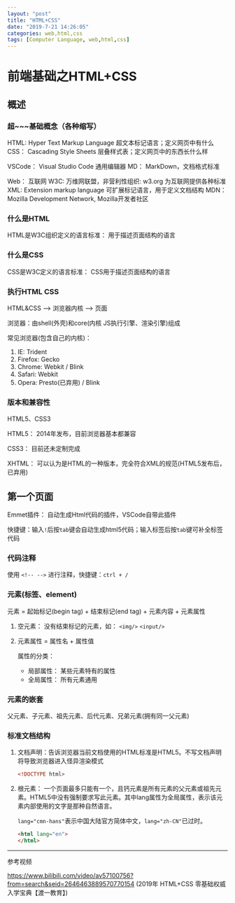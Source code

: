 ```yaml
---
layout: "post"
title: "HTML+CSS"
date: "2019-7-21 14:26:05"
categories: web,html,css
tags: [Computer Language, web,html,css]
---
```


# 前端基础之HTML+CSS

## 概述

### 超~~~基础概念（各种缩写）
HTML: Hyper Text Markup Language 超文本标记语言；定义网页中有什么
CSS： Cascading Style Sheets 层叠样式表；定义网页中的东西长什么样

VSCode： Visual Studio Code 通用编辑器
MD： MarkDown，文档格式标准

Web： 互联网
W3C: 万维网联盟，非营利性组织: w3.org 为互联网提供各种标准
XML: Extension markup language 可扩展标记语言，用于定义文档结构
MDN： Mozilla Development Network, Mozilla开发者社区

### 什么是HTML

HTML是W3C组织定义的语言标准： 用于描述页面结构的语言

### 什么是CSS
CSS是W3C定义的语言标准： CSS用于描述页面结构的语言

### 执行HTML CSS

HTML&CSS --> 浏览器内核 --> 页面

浏览器：由shell(外壳)和core(内核 JS执行引擎、渲染引擎)组成

常见浏览器(包含自己的内核)： 
1. IE: Trident
2. Firefox: Gecko
3. Chrome: Webkit / Blink
4. Safari: Webkit
5. Opera: Presto(已弃用) / Blink

### 版本和兼容性

HTML5、CSS3

HTML5： 2014年发布，目前浏览器基本都兼容

CSS3： 目前还未定制完成

XHTML： 可以认为是HTML的一种版本，完全符合XML的规范(HTML5发布后，已弃用)

## 第一个页面

Emmet插件： 自动生成Html代码的插件，VSCode自带此插件

快捷键：输入`!`后按`tab`键会自动生成html5代码；输入标签后按`tab`键可补全标签代码

### 代码注释

使用 `<!-- -->` 进行注释，快捷键：`ctrl + /`

### 元素(标签、element)

元素 = 起始标记(begin tag) + 结束标记(end tag) + 元素内容 + 元素属性

1. 空元素： 没有结束标记的元素，如： `<img/>` `<input/>`

2. 元素属性 = 属性名 + 属性值

    属性的分类：

    - 局部属性： 某些元素特有的属性
    - 全局属性： 所有元素通用

### 元素的嵌套

父元素、子元素、祖先元素、后代元素、兄弟元素(拥有同一父元素)

### 标准文档结构

1. 文档声明：告诉浏览器当前文档使用的HTML标准是HTML5。不写文档声明将导致浏览器进入怪异渲染模式

    ```html
    <!DOCTYPE html>
    ```

2. 根元素： 一个页面最多只能有一个，且钙元素是所有元素的父元素或祖先元素。HTML5中没有强制要求写此元素。其中lang属性为全局属性，表示该元素内部使用的文字是那种自然语言。

    `lang="cmn-hans"`表示中国大陆官方简体中文，`lang="zh-CN"`已过时。

    ```html
    <html lang="en">
    </html>
    ```


---

参考视频

 https://www.bilibili.com/video/av57100756?from=search&seid=2646463889570770154 (2019年 HTML+CSS 零基础权威入学宝典【渡一教育】)